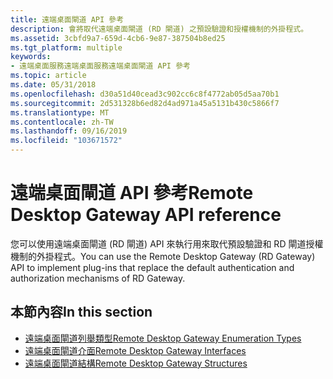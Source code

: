 ```yaml
---
title: 遠端桌面閘道 API 參考
description: 會將取代遠端桌面閘道 (RD 閘道) 之預設驗證和授權機制的外掛程式。
ms.assetid: 3cbfd9a7-659d-4cb6-9e87-387504b8ed25
ms.tgt_platform: multiple
keywords:
- 遠端桌面服務遠端桌面服務遠端桌面閘道 API 參考
ms.topic: article
ms.date: 05/31/2018
ms.openlocfilehash: d30a51d40cead3c902cc6c8f4772ab05d5aa70b1
ms.sourcegitcommit: 2d531328b6ed82d4ad971a45a5131b430c5866f7
ms.translationtype: MT
ms.contentlocale: zh-TW
ms.lasthandoff: 09/16/2019
ms.locfileid: "103671572"
---
```

# <a name="remote-desktop-gateway-api-reference"></a><span data-ttu-id="4a9a6-104">遠端桌面閘道 API 參考</span><span class="sxs-lookup"><span data-stu-id="4a9a6-104">Remote Desktop Gateway API reference</span></span>

<span data-ttu-id="4a9a6-105">您可以使用遠端桌面閘道 (RD 閘道) API 來執行用來取代預設驗證和 RD 閘道授權機制的外掛程式。</span><span class="sxs-lookup"><span data-stu-id="4a9a6-105">You can use the Remote Desktop Gateway (RD Gateway) API to implement plug-ins that replace the default authentication and authorization mechanisms of RD Gateway.</span></span>

## <a name="in-this-section"></a><span data-ttu-id="4a9a6-106">本節內容</span><span class="sxs-lookup"><span data-stu-id="4a9a6-106">In this section</span></span>

-   [<span data-ttu-id="4a9a6-107">遠端桌面閘道列舉類型</span><span class="sxs-lookup"><span data-stu-id="4a9a6-107">Remote Desktop Gateway Enumeration Types</span></span>](remote-desktop-gateway-enumeration-types.md)
-   [<span data-ttu-id="4a9a6-108">遠端桌面閘道介面</span><span class="sxs-lookup"><span data-stu-id="4a9a6-108">Remote Desktop Gateway Interfaces</span></span>](remote-desktop-gateway-interfaces.md)
-   [<span data-ttu-id="4a9a6-109">遠端桌面閘道結構</span><span class="sxs-lookup"><span data-stu-id="4a9a6-109">Remote Desktop Gateway Structures</span></span>](remote-desktop-gateway-structures.md)

 

 





